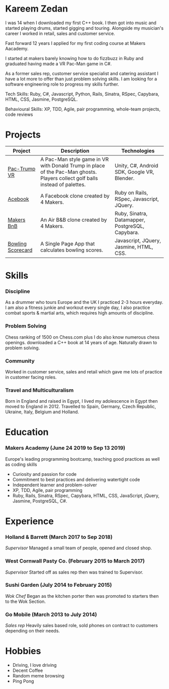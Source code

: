 # Kareem Zedan

I was 14 when I downloaded my first C++ book. I then got into music and started playing drums, started gigging and touring. Alongside my musician's career I worked in retail, sales and customer service.

Fast forward 12 years I applied for my first coding course at Makers Aacademy.

I started at makers barely knowing how to do fizzbuzz in Ruby and graduated having made a VR Pac-Man game in C#.

As a former sales rep, customer service specialist and catering assistant I have a lot more to offer than just problem solving
skills. I am looking for a software engineering role to progress my skills further.

Tech Skills: Ruby, C#, Javascript, Python, Rails, Sinatra, RSpec, Capybara, HTML, CSS, Jasmine, PostgreSQL.

Behavioural Skills: XP, TDD, Agile, pair programming, whole-team projects, code reviews

# Projects

| Project                                                          | Description                                                                                                                   | Technologies                                     |
|------------------------------------------------------------------|-------------------------------------------------------------------------------------------------------------------------------|--------------------------------------------------|
| [Pac-Trump VR](https://github.com/Kaymo1990/PacTrumpVR)          | A Pac-Man style game in VR with Donald Trump in place of the Pac-Man ghosts. Players collect golf balls instead of palettes.  | Unity, C#, Android SDK, Google VR, Blender.      |
| [Acebook](https://github.com/riannemcc/acebook-RVs)              | A Facebook clone created by 4 Makers.                                                                                         | Ruby on Rails, RSpec, Javascript, JQuery.        |
| [Makers BnB](https://github.com/KZedan/bliss-makers)             | An Air B&B clone created by 4 Makers.                                                                                         | Ruby, Sinatra, Datamapper, PostgreSQL, Capybara. |
| [Bowling Scorecard](https://github.com/KZedan/bowling-challenge) | A Single Page App that calculates bowling scores.                                                                             | Javascript, JQuery,  Jasmine, HTML, CSS.         |


# Skills

### Discipline

As a drummer who tours Europe and the UK I practiced 2-3 hours everyday. I am also a fitness junkie and workout every single day, I also practice combat sports & martial arts, which requires high amounts of discipline.

### Problem Solving

Chess ranking of 1500 on Chess.com plus I do also know numerous chess openings. downloaded a C++ book at 14 years of age. Naturally drawn to problem solving.

### Community

Worked in customer service, sales and retail which gave me lots of practice in customer facing roles.

### Travel and Multiculturalism

Born in England and raised in Egypt, I lived my adolescence in Egypt then moved to England in 2012. Travelled to Spain, Germany, Czech Republic, Ukraine, Italy, Belgium and Holland.


# Education

### Makers Academy (June 24 2019 to Sep 13 2019)

Europe's leading programming bootcamp, teaching good practices as well as coding skills

* Curiosity and passion for code
* Commitment to best practices and delivering watertight code
* Independent learner and problem-solver
* XP, TDD, Agile, pair programming
* Ruby, Rails, Sinatra, RSpec, Capybara, HTML, CSS, JavaScript, jQuery, Jasmine, PostgreSQL, C#.


# Experience

### Holland & Barrett (March 2017 to Sep 2018)
<em>Supervisor</em> Managed a small team of people, opened and closed shop. 


### West Cornwall Pasty Co. (February 2015 to March 2017)
<em>Supervisor</em> Started off as sales rep then was trained to Supervisor.


### Sushi Garden (July 2014 to February 2015)
<em>Wok Chef</em> Began as the kitchen porter then was promoted to starters then to the Wok Section.


### Go Mobile (March 2013 to July 2014)
<em>Sales rep</em> Heavily sales based role, sold phones on contract to customers depending on their needs.

# Hobbies

* Driving, I love driving
* Decent Coffee
* Random meme browsing
* Ping Pong

